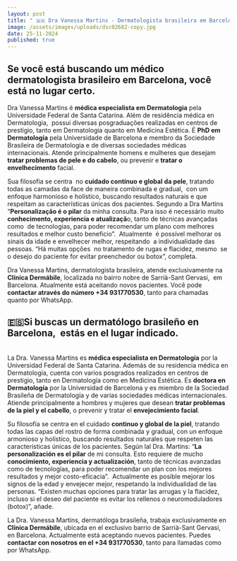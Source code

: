 ```yaml
---
layout: post
title: " 🇧🇷 Dra Vanessa Martins - Dermatologista brasileira em Barcelona"
image: /assets/images/uploads/dsc02682-copy.jpg
date: 25-11-2024
published: true
---
```

## Se você está buscando um **médico dermatologista brasileiro** em Barcelona, você está no lugar certo. 

Dra Vanessa Martins é **médica especialista em Dermatologia** pela Universidade Federal de Santa Catarina. Além de residência médica en Dermatologia,  possui diversas posgraduações realizadas en centros de prestígio, tanto em Dermatologia quanto em Medicina Estética. É **PhD em Dermatologia** pela Universidade de Barcelona e membro da Sociedade Brasileira de Dermatologia e de diversas sociedades médicas internacionais. Atende principalmente homens e mulheres que desejam **tratar problemas de pele e do cabelo**, ou prevenir e **tratar o envelhecimento** facial.

Sua filosofia se centra  no **cuidado contínuo e global** **da pele**, tratando todas as camadas da face de maneira combinada e gradual,  con um enfoque harmonioso e holístico, buscando resultados naturais e que respeitam as características únicas dos pacientes. Segundo a Dra Martins “**Personalização é o pilar** da minha consulta. Para isso é necessário muito **conhecimento, experiencia e atualizaçã**o, tanto de técnicas avançadas como  de tecnologias, para poder recomendar um plano com melhores resultados e melhor custo beneficio”.  Atualmente  é possível melhorar os sinais da idade e envelhecer melhor, respeitando  a individualidade das pessoas. “Há muitas opções  no tratamento de rugas e flacidez, mesmo  se o desejo do paciente for evitar preenchedor ou botox”, completa. 

Dra Vanessa Martins, dermatologista brasileira, atende exclusivamente na **Clínica Dermábile**, localizada no bairro nobre de Sarrià-Sant Gervasi,  em Barcelona. Atualmente está aceitando novos pacientes. Você pode **contactar através do número +34 931770530**, tanto para chamadas quanto por WhatsApp. 



## 🇪🇸Si buscas un dermatólogo brasileño en Barcelona,  ​​estás en el lugar indicado. 

\
La Dra. Vanessa Martins es **médica especialista en Dermatología** por la Universidad Federal de Santa Catarina. Además de su residencia médica en Dermatología, cuenta con varios posgrados realizados en centros de prestigio, tanto en Dermatología como en Medicina Estética. Es **doctora en Dermatología** por la Universidad de Barcelona y es miembro de la Sociedad Brasileña de Dermatología y de varias sociedades médicas internacionales. Atiende principalmente a hombres y mujeres que desean **tratar problemas de la piel y el cabello**, o prevenir y tratar el **envejecimiento facial**.

Su filosofía se centra en el cuidado **continuo y global de la piel**, tratando todas las capas del rostro de forma combinada y gradual, con un enfoque armonioso y holístico, buscando resultados naturales que respeten las características únicas de los pacientes. Según lal Dra. Martins: “**La personalización es el pilar** de mi consulta. Esto requiere de mucho **conocimiento, experiencia y actualización**, tanto de técnicas avanzadas como de tecnologías, para poder recomendar un plan con los mejores resultados y mejor costo-eficacia”.  Actualmente es posible mejorar los signos de la edad y envejecer mejor, respetando la individualidad de las personas. “Existen muchas opciones para tratar las arrugas y la flacidez, incluso si el deseo del paciente es evitar los rellenos o neuromoduladores (botox)”, añade. 

La Dra. Vanessa Martins, dermatóloga brasileña, trabaja exclusivamente en **Clínica Dermábile**, ubicada en el exclusivo barrio de Sarrià-Sant Gervasi, en Barcelona. Actualmente está aceptando nuevos pacientes. Puedes **contactar con nosotros en el +34 931770530**, tanto para llamadas como por WhatsApp.